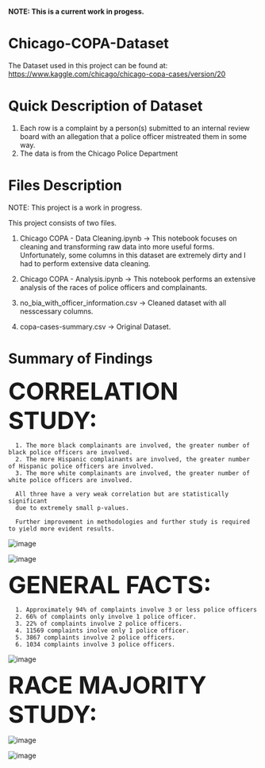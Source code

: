 <b> NOTE: This is a current work in progess. </b>

# Chicago-COPA-Dataset

The Dataset used in this project can be found at: https://www.kaggle.com/chicago/chicago-copa-cases/version/20

# Quick Description of Dataset

1. Each row is a complaint by a person(s) submitted to an internal review board with an allegation that a police officer mistreated them in some way. 
2. The data is from the Chicago Police Department

# Files Description

NOTE: This project is a work in progress.

This project consists of two files.

1. Chicago COPA - Data Cleaning.ipynb -> This notebook focuses on cleaning and transforming raw data into more useful forms. Unfortunately, some columns in this dataset are extremely dirty and I had to perform extensive data cleaning.

2. Chicago COPA - Analysis.ipynb -> This notebook performs an extensive analysis of the races of police officers and complainants.

3. no_bia_with_officer_information.csv -> Cleaned dataset with all nesscessary columns.

4. copa-cases-summary.csv -> Original Dataset.

# Summary of Findings

<font size="8"> <b> CORRELATION STUDY: </b> </font>

      1. The more black complainants are involved, the greater number of black police officers are involved.
      2. The more Hispanic complainants are involved, the greater number of Hispanic police officers are involved.
      3. The more white complainants are involved, the greater number of white police officers are involved.

      All three have a very weak correlation but are statistically significant 
      due to extremely small p-values. 
      
      Further improvement in methodologies and further study is required to yield more evident results.

![image](https://user-images.githubusercontent.com/40840760/149868620-1cb3279e-ea3b-4cae-9ebe-f286dd806032.png)

![image](https://user-images.githubusercontent.com/40840760/149868710-083c25e9-42dd-492f-8b20-8bff387ce939.png)


 <font size="8"> <b> GENERAL FACTS: </b> </font>

      1. Approximately 94% of complaints involve 3 or less police officers
      2. 66% of complaints only involve 1 police officer.
      3. 22% of complaints involve 2 police officers.
      4. 11569 complaints inolve only 1 police officer.
      5. 3867 complaints involve 2 police officers.
      6. 1034 complaints involve 3 police officers.

![image](https://user-images.githubusercontent.com/40840760/149868844-d0ed4c87-1a15-4b6c-9b38-f0ee9008f601.png)


 <font size="8"> <b> RACE MAJORITY STUDY: </b> </font>

![image](https://user-images.githubusercontent.com/40840760/149868933-0f00ff03-58e0-4d5c-885d-7898d253b46a.png)


![image](https://user-images.githubusercontent.com/40840760/149868966-25e84b39-99a9-46bc-9eaf-bfd8bbf34f71.png)




      
      


